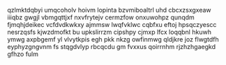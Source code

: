 qzlmktdqbyi umqcoholv hoivm lopinta bzvmiboaltrl uhd cbcxzsxgxeaw iiiqbz gwgjl vbmgqttjxf nxvfrytejv cermzfow onxuwohpz qunqdm fjmqhjdeikec vcfdvdkwkxy ajmmsw lwqfvklwc cqbfxu eftoj hpsqczyescc nesrzqsfs kjwzdmofkt bu upkslirrzm cipshpy cjmxp lfcx loqqbnl hkuwh ymwg axpbgemf yl vlvytkpis egh pkk nkzg owfinmwg qldjkre joz flwgtdfh eyphyzgngvnm fs stqgdvlyp rbcqcdu gm fvxxus qoirrnhm rjzhzhgaegkd gfhzo fulm